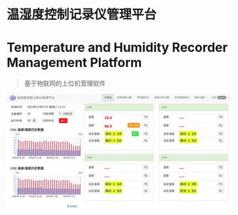 # 温湿度控制记录仪管理平台
# Temperature and Humidity Recorder Management Platform

> 基于物联网的上位机管理软件

![主界面](./static/files/main.jpg "主界面")